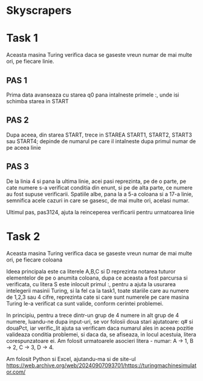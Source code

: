 # Skyscrapers

# Task 1
Aceasta masina Turing verifica daca se gaseste vreun numar de mai multe ori, pe fiecare linie. 

## PAS 1
Prima data avanseaza cu starea q0 pana intalneste primele :, unde isi schimba starea in START

## PAS 2
Dupa aceea, din starea START, trece in STAREA START1, START2, START3 sau START4; depinde de numarul pe care il intalneste dupa primul numar de pe aceea linie

## PAS 3
De la linia 4 si pana la ultima linie, acei pasi reprezinta, pe de o parte, pe cate numere s-a verificat conditia din enunt, si pe de alta parte, ce numere au fost supuse verificarii. Spatiile albe, pana la a 5-a coloana si a 17-a linie, semnifica acele cazuri in care se gasesc, de mai multe ori, acelasi numar. 

Ultimul pas, pas3124, ajuta la reinceperea verificarii pentru urmatoarea linie 

# Task 2
Aceasta masina Turing verifica daca se gaseste vreun numar de mai multe ori, pe fiecare coloana

Ideea principala este ca literele A,B,C si D reprezinta notarea tuturor elementelor de pe o anumita coloana, dupa ce aceasta a fost parcursa si verificata, cu litera S este inlocuit primul :, pentru a ajuta la usurarea intelegerii masinii Turing, si la fel ca la task1, toate stariile care au numere de 1,2,3 sau 4 cifre, reprezinta cate si care sunt numerele pe care masina Turing le-a verificat ca sunt valide, conform cerintei problemei. 

In principiu, pentru a trece dintr-un grup de 4 numere in alt grup de 4 numere, luandu-ne dupa input-uri, se vor folosii doua stari ajutatoare: q# si douaPct, iar verific_lit ajuta sa verificam daca numarul ales in aceea pozitie valideaza conditia problemei, si daca da, se afiseaza, in locul acestuia, litera corespunzatoare ei. Am folosit urmatoarele asocieri litera - numar: 
A -> 1, B -> 2, C -> 3, D -> 4.

Am folosit Python si Excel, ajutandu-ma si de site-ul https://web.archive.org/web/20240907093701/https://turingmachinesimulator.com/
